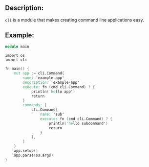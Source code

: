 ## Description:

`cli` is a module that makes creating command line applications easy.

## Example:

```v
module main

import os
import cli

fn main() {
	mut app := cli.Command{
		name: 'example-app'
		description: 'example-app'
		execute: fn (cmd cli.Command) ? {
			println('hello app')
			return
		}
		commands: [
			cli.Command{
				name: 'sub'
				execute: fn (cmd cli.Command) ? {
					println('hello subcommand')
					return
				}
			},
		]
	}
	app.setup()
	app.parse(os.args)
}
```
